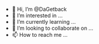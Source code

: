 - 👋 Hi, I’m @DaGetback
- 👀 I’m interested in ...
- 🌱 I’m currently learning ...
- 💞️ I’m looking to collaborate on ...
- 📫 How to reach me ...

<!---
DaGetback/DaGetback is a ✨ special ✨ repository because its `README.md` (this file) appears on your GitHub profile.
You can click the Preview link to take a look at your changes.
--->
